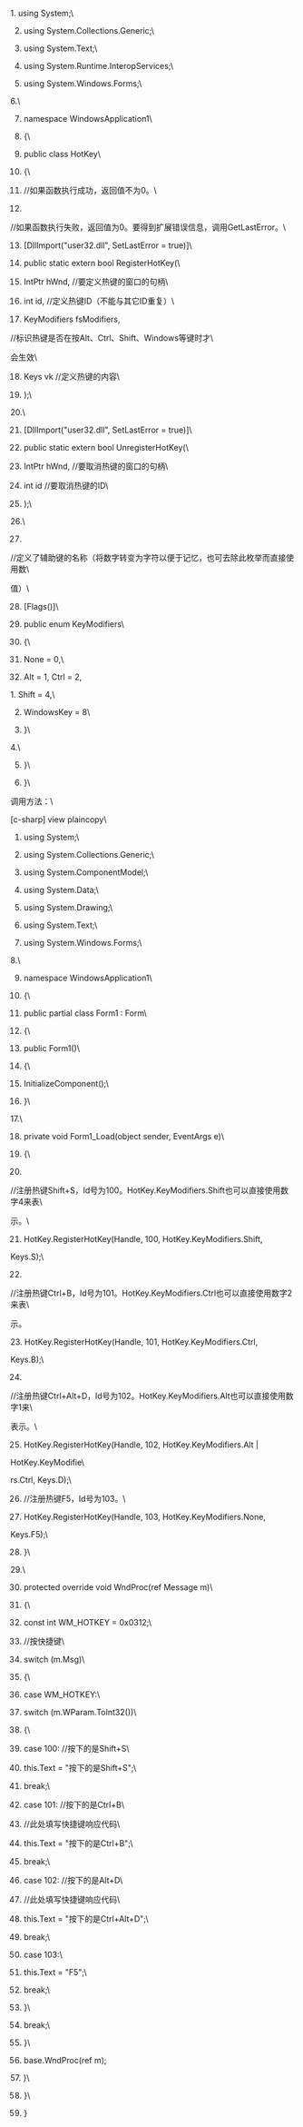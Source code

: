 1\. using System;\
2. using System.Collections.Generic;\
3. using System.Text;\
4. using System.Runtime.InteropServices;\
5. using System.Windows.Forms;\
6.\
7. namespace WindowsApplication1\
8. {\
9. public class HotKey\
10. {\
11. //如果函数执行成功，返回值不为0。\
12.
//如果函数执行失败，返回值为0。要得到扩展错误信息，调用GetLastError。\
13. \[DllImport(\"user32.dll\", SetLastError = true)\]\
14. public static extern bool RegisterHotKey(\
15. IntPtr hWnd, //要定义热键的窗口的句柄\
16. int id, //定义热键ID（不能与其它ID重复）\
17. KeyModifiers fsModifiers,
//标识热键是否在按Alt、Ctrl、Shift、Windows等键时才\
会生效\
18. Keys vk //定义热键的内容\
19. );\
20.\
21. \[DllImport(\"user32.dll\", SetLastError = true)\]\
22. public static extern bool UnregisterHotKey(\
23. IntPtr hWnd, //要取消热键的窗口的句柄\
24. int id //要取消热键的ID\
25. );\
26.\
27.
//定义了辅助键的名称（将数字转变为字符以便于记忆，也可去除此枚举而直接使用数\
值）\
28. \[Flags()\]\
29. public enum KeyModifiers\
30. {\
31. None = 0,\
32. Alt = 1, Ctrl = 2,

1\. Shift = 4,\
2. WindowsKey = 8\
3. }\
4.\
5. }\
6. }\
调用方法：\
\[c-sharp\] view plaincopy\
1. using System;\
2. using System.Collections.Generic;\
3. using System.ComponentModel;\
4. using System.Data;\
5. using System.Drawing;\
6. using System.Text;\
7. using System.Windows.Forms;\
8.\
9. namespace WindowsApplication1\
10. {\
11. public partial class Form1 : Form\
12. {\
13. public Form1()\
14. {\
15. InitializeComponent();\
16. }\
17.\
18. private void Form1_Load(object sender, EventArgs e)\
19. {\
20.
//注册热键Shift+S，Id号为100。HotKey.KeyModifiers.Shift也可以直接使用数字4来表\
示。\
21. HotKey.RegisterHotKey(Handle, 100, HotKey.KeyModifiers.Shift,
Keys.S);\
22.
//注册热键Ctrl+B，Id号为101。HotKey.KeyModifiers.Ctrl也可以直接使用数字2来表\
示。

23\. HotKey.RegisterHotKey(Handle, 101, HotKey.KeyModifiers.Ctrl,
Keys.B);\
24.
//注册热键Ctrl+Alt+D，Id号为102。HotKey.KeyModifiers.Alt也可以直接使用数字1来\
表示。\
25. HotKey.RegisterHotKey(Handle, 102, HotKey.KeyModifiers.Alt \|
HotKey.KeyModifie\
rs.Ctrl, Keys.D);\
26. //注册热键F5，Id号为103。\
27. HotKey.RegisterHotKey(Handle, 103, HotKey.KeyModifiers.None,
Keys.F5);\
28. }\
29.\
30. protected override void WndProc(ref Message m)\
31. {\
32. const int WM_HOTKEY = 0x0312;\
33. //按快捷键\
34. switch (m.Msg)\
35. {\
36. case WM_HOTKEY:\
37. switch (m.WParam.ToInt32())\
38. {\
39. case 100: //按下的是Shift+S\
40. this.Text = \"按下的是Shift+S\";\
41. break;\
42. case 101: //按下的是Ctrl+B\
43. //此处填写快捷键响应代码\
44. this.Text = \"按下的是Ctrl+B\";\
45. break;\
46. case 102: //按下的是Alt+D\
47. //此处填写快捷键响应代码\
48. this.Text = \"按下的是Ctrl+Alt+D\";\
49. break;\
50. case 103:\
51. this.Text = \"F5\";\
52. break;\
53. }\
54. break;\
55. }\
56. base.WndProc(ref m);

57\. }\
58. }\
59. }
